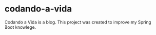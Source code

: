# codando-a-vida
Codando a Vida is a blog. This project was created to improve my Spring Boot knowlege.
